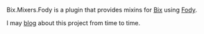 Bix.Mixers.Fody is a plugin that provides mixins for [Bix](https://github.com/rileywhite/Bix)
using [Fody](https://github.com/Fody/Fody).

I may [blog](http://statisticsandlies.com/tags/bix) about this project
from time to time.
